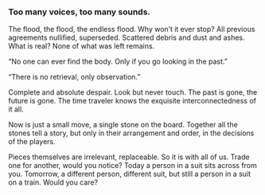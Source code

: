### Too many voices, too many sounds.

The flood, the flood, the endless flood. Why won’t it ever stop? All previous agreements nullified, superseded. Scattered debris and dust and ashes. What is real? None of what was left remains. 

“No one can ever find the body. Only if you go looking in the past.”

“There is no retrieval, only observation.”

Complete and absolute despair. Look but never touch. The past is gone, the future is gone. The time traveler knows the exquisite interconnectedness of it all.

Now is just a small move, a single stone on the board. Together all the stones tell a story, but only in their arrangement and order, in the decisions of the players.

Pieces themselves are irrelevant, replaceable. So it is with all of us. Trade one for another, would you notice? Today a person in a suit sits across from you. Tomorrow, a different person, different suit, but still a person in a suit on a train. Would you care?